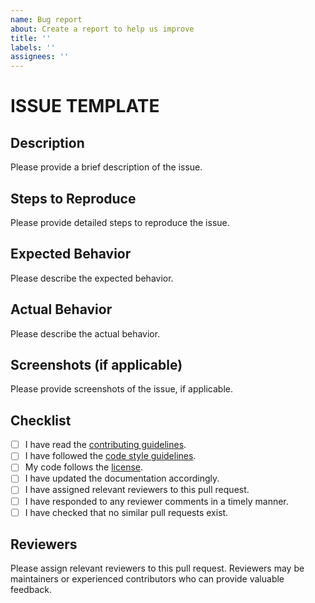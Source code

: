 ```yaml
---
name: Bug report
about: Create a report to help us improve
title: ''
labels: ''
assignees: ''
---
```


# ISSUE TEMPLATE

## Description

Please provide a brief description of the issue.

## Steps to Reproduce

Please provide detailed steps to reproduce the issue.

## Expected Behavior

Please describe the expected behavior.

## Actual Behavior

Please describe the actual behavior.

## Screenshots (if applicable)

Please provide screenshots of the issue, if applicable.

## Checklist

- [ ] I have read the [contributing guidelines](../CONTRIBUTING.md).
- [ ] I have followed the [code style guidelines](../CONTRIBUTING.md#code-of-conduct).
- [ ] My code follows the [license](LICENSE.md).
- [ ] I have updated the documentation accordingly.
- [ ] I have assigned relevant reviewers to this pull request.
- [ ] I have responded to any reviewer comments in a timely manner.
- [ ] I have checked that no similar pull requests exist.

## Reviewers

Please assign relevant reviewers to this pull request. Reviewers may be maintainers or experienced contributors who can provide valuable feedback.
